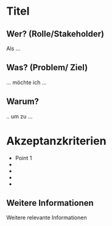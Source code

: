 # Titel

## Wer? (Rolle/Stakeholder)

Als ...

## Was? (Problem/ Ziel)

... möchte ich ...

## Warum?

.. um zu ...

# Akzeptanzkriterien

* Point 1
*
*
*
*

## Weitere Informationen

Weitere relevante Informationen
